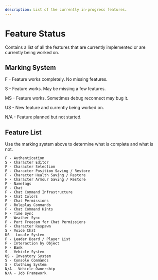 ```yaml
---
description: List of the currently in-progress features.
---
```


# Feature Status

Contains a list of all the features that are currently implemented or are currently being worked on.

## Marking System

F - Feature works completely. No missing features.

S - Feature works. May be missing a few features.

MS - Feature works. Sometimes debug reconnect may bug it.

US - New feature and currently being worked on.

N/A - Feature planned but not started.

## Feature List

Use the marking system above to determine what is complete and what is not.

```
F - Authentication
S - Character Editor
F - Character Selection
F - Character Position Saving / Restore
F - Character Health Saving / Restore
F - Character Armour Saving / Restore
F - Nametags
F - Chat
F - Chat Command Infrastructure
F - Chat Colors
F - Chat Permissions
F - Roleplay Commands
F - Chat Command Hints
F - Time Sync
F - Weather Sync
F - Port Freecam for Chat Permissions
F - Character Respawn
S - Voice Chat
US - Locale System
F - Leader Board / Player List
F - Interaction by Object
F - Bank
S - Vehicle System
US - Inventory System
S - Console Commands
S - Clothing System
N/A - Vehicle Ownership
N/A - Job Framework
```
